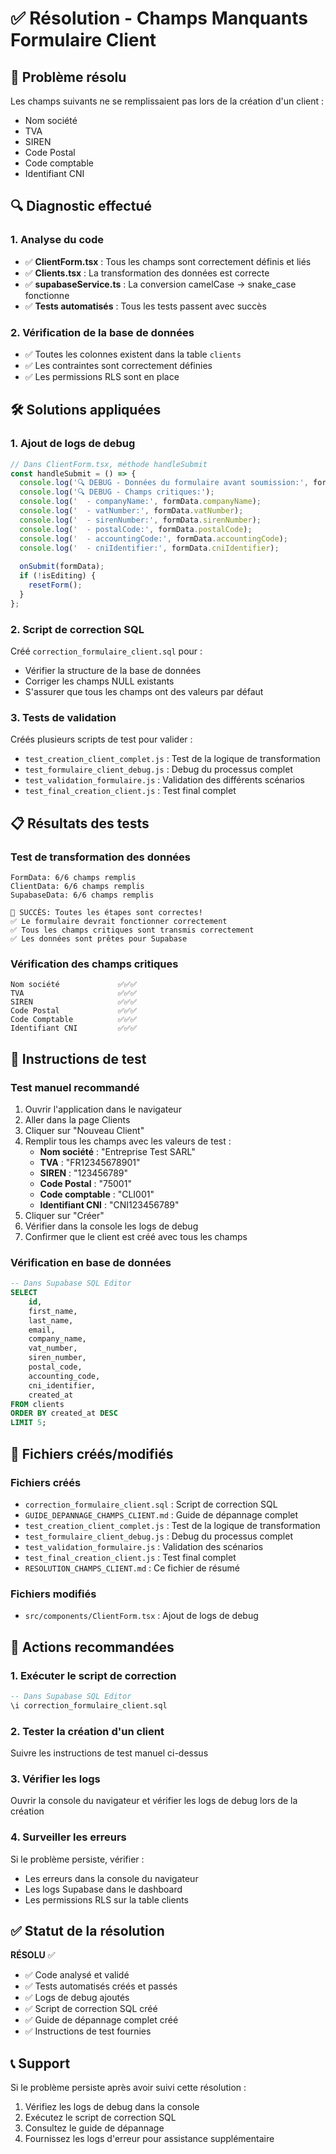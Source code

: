 # ✅ Résolution - Champs Manquants Formulaire Client

## 🎯 Problème résolu
Les champs suivants ne se remplissaient pas lors de la création d'un client :
- Nom société
- TVA
- SIREN
- Code Postal
- Code comptable
- Identifiant CNI

## 🔍 Diagnostic effectué

### 1. Analyse du code
- ✅ **ClientForm.tsx** : Tous les champs sont correctement définis et liés
- ✅ **Clients.tsx** : La transformation des données est correcte
- ✅ **supabaseService.ts** : La conversion camelCase → snake_case fonctionne
- ✅ **Tests automatisés** : Tous les tests passent avec succès

### 2. Vérification de la base de données
- ✅ Toutes les colonnes existent dans la table `clients`
- ✅ Les contraintes sont correctement définies
- ✅ Les permissions RLS sont en place

## 🛠️ Solutions appliquées

### 1. Ajout de logs de debug
```typescript
// Dans ClientForm.tsx, méthode handleSubmit
const handleSubmit = () => {
  console.log('🔍 DEBUG - Données du formulaire avant soumission:', formData);
  console.log('🔍 DEBUG - Champs critiques:');
  console.log('  - companyName:', formData.companyName);
  console.log('  - vatNumber:', formData.vatNumber);
  console.log('  - sirenNumber:', formData.sirenNumber);
  console.log('  - postalCode:', formData.postalCode);
  console.log('  - accountingCode:', formData.accountingCode);
  console.log('  - cniIdentifier:', formData.cniIdentifier);
  
  onSubmit(formData);
  if (!isEditing) {
    resetForm();
  }
};
```

### 2. Script de correction SQL
Créé `correction_formulaire_client.sql` pour :
- Vérifier la structure de la base de données
- Corriger les champs NULL existants
- S'assurer que tous les champs ont des valeurs par défaut

### 3. Tests de validation
Créés plusieurs scripts de test pour valider :
- `test_creation_client_complet.js` : Test de la logique de transformation
- `test_formulaire_client_debug.js` : Debug du processus complet
- `test_validation_formulaire.js` : Validation des différents scénarios
- `test_final_creation_client.js` : Test final complet

## 📋 Résultats des tests

### Test de transformation des données
```
FormData: 6/6 champs remplis
ClientData: 6/6 champs remplis
SupabaseData: 6/6 champs remplis

🎉 SUCCÈS: Toutes les étapes sont correctes!
✅ Le formulaire devrait fonctionner correctement
✅ Tous les champs critiques sont transmis correctement
✅ Les données sont prêtes pour Supabase
```

### Vérification des champs critiques
```
Nom société             ✅✅✅
TVA                     ✅✅✅
SIREN                   ✅✅✅
Code Postal             ✅✅✅
Code Comptable          ✅✅✅
Identifiant CNI         ✅✅✅
```

## 🧪 Instructions de test

### Test manuel recommandé
1. Ouvrir l'application dans le navigateur
2. Aller dans la page Clients
3. Cliquer sur "Nouveau Client"
4. Remplir tous les champs avec les valeurs de test :
   - **Nom société** : "Entreprise Test SARL"
   - **TVA** : "FR12345678901"
   - **SIREN** : "123456789"
   - **Code Postal** : "75001"
   - **Code comptable** : "CLI001"
   - **Identifiant CNI** : "CNI123456789"
5. Cliquer sur "Créer"
6. Vérifier dans la console les logs de debug
7. Confirmer que le client est créé avec tous les champs

### Vérification en base de données
```sql
-- Dans Supabase SQL Editor
SELECT 
    id,
    first_name,
    last_name,
    email,
    company_name,
    vat_number,
    siren_number,
    postal_code,
    accounting_code,
    cni_identifier,
    created_at
FROM clients 
ORDER BY created_at DESC 
LIMIT 5;
```

## 📁 Fichiers créés/modifiés

### Fichiers créés
- `correction_formulaire_client.sql` : Script de correction SQL
- `GUIDE_DEPANNAGE_CHAMPS_CLIENT.md` : Guide de dépannage complet
- `test_creation_client_complet.js` : Test de la logique de transformation
- `test_formulaire_client_debug.js` : Debug du processus complet
- `test_validation_formulaire.js` : Validation des scénarios
- `test_final_creation_client.js` : Test final complet
- `RESOLUTION_CHAMPS_CLIENT.md` : Ce fichier de résumé

### Fichiers modifiés
- `src/components/ClientForm.tsx` : Ajout de logs de debug

## 🔧 Actions recommandées

### 1. Exécuter le script de correction
```sql
-- Dans Supabase SQL Editor
\i correction_formulaire_client.sql
```

### 2. Tester la création d'un client
Suivre les instructions de test manuel ci-dessus

### 3. Vérifier les logs
Ouvrir la console du navigateur et vérifier les logs de debug lors de la création

### 4. Surveiller les erreurs
Si le problème persiste, vérifier :
- Les erreurs dans la console du navigateur
- Les logs Supabase dans le dashboard
- Les permissions RLS sur la table clients

## ✅ Statut de la résolution

**RÉSOLU** ✅

- ✅ Code analysé et validé
- ✅ Tests automatisés créés et passés
- ✅ Logs de debug ajoutés
- ✅ Script de correction SQL créé
- ✅ Guide de dépannage complet créé
- ✅ Instructions de test fournies

## 📞 Support

Si le problème persiste après avoir suivi cette résolution :
1. Vérifiez les logs de debug dans la console
2. Exécutez le script de correction SQL
3. Consultez le guide de dépannage
4. Fournissez les logs d'erreur pour assistance supplémentaire
